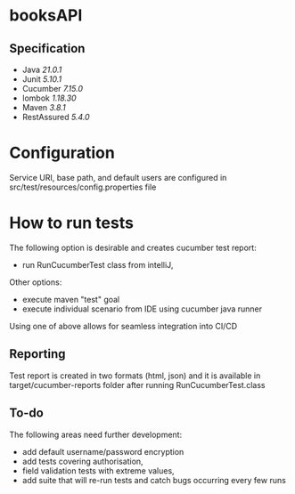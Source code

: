 # booksAPI

## Specification
* Java _21.0.1_
* Junit _5.10.1_
* Cucumber _7.15.0_
* lombok _1.18.30_
* Maven _3.8.1_
* RestAssured _5.4.0_

# Configuration
Service URI, base path, and default users are configured in 
src/test/resources/config.properties file

# How to run tests
The following option is desirable and creates cucumber test report: 
- run RunCucumberTest class from intelliJ,

Other options:
- execute maven "test" goal 
- execute individual scenario from IDE using cucumber java runner

Using one of above allows for seamless integration into CI/CD

## Reporting
Test report is created in two formats (html, json) and it is available in
target/cucumber-reports folder after running RunCucumberTest.class

## To-do
The following areas need further development:
* add default username/password encryption
* add tests covering authorisation,
* field validation tests with extreme values,
* add suite that will re-run tests and catch bugs occurring every few runs

